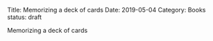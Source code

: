 Title: Memorizing a deck of cards
Date: 2019-05-04
Category: Books
status: draft

Memorizing a deck of cards
